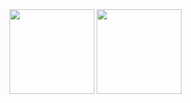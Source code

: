 <div class="border d-flex flex-justify-around flex-content-center">
  <img width="auto" height="150" src="https://github-readme-stats.vercel.app/api?username=leagueraini&count_private=true&show_icons=true&hide_title=true&hide_border=true">
  <img width="auto" height="150" src="https://github-readme-stats.vercel.app/api/top-langs/?username=leagueraini&layout=compact&show_icons=true&hide_title=true&hide_border=true">
</div>
